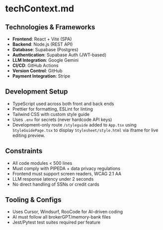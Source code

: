 # techContext.md

## Technologies & Frameworks
- **Frontend**: React + Vite (SPA)
- **Backend**: Node.js (REST API)
- **Database**: Supabase (Postgres)
- **Authentication**: Supabase Auth (JWT-based)
- **LLM Integration**: Google Gemini
- **CI/CD**: GitHub Actions
- **Version Control**: GitHub
- **Payment Integration**: Stripe

## Development Setup
- TypeScript used across both front and back ends
- Prettier for formatting, ESLint for linting
- Tailwind CSS with custom style guide
- Uses `.env` for secrets (never hardcode API keys)
- Development-only route `/styleguide` added to `App.tsx` using `StyleGuidePage.tsx` to display `Stylesheet/style.html` via iframe for live editing preview.

## Constraints
- All code modules < 500 lines
- Must comply with PIPEDA + data privacy regulations
- Frontend must support screen readers, WCAG 2.1 AA
- LLM response latency under 2 seconds
- No direct handling of SSNs or credit cards

## Tooling & Configs
- Uses Cursor, Windsurf, RooCode for AI-driven coding
- AI must follow all brokerGPT/memory-bank files 
- Jest/Pytest test suites required per feature

